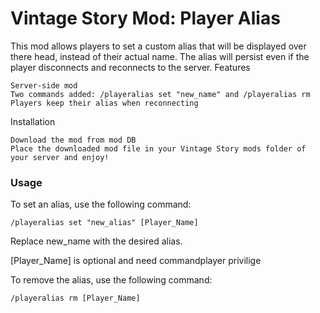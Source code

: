 # Vintage Story Mod: Player Alias

This mod allows players to set a custom alias that will be displayed over there head, instead of their actual name. The alias will persist even if the player disconnects and reconnects to the server.
Features

    Server-side mod
    Two commands added: /playeralias set "new_name" and /playeralias rm
    Players keep their alias when reconnecting

Installation

    Download the mod from mod DB
    Place the downloaded mod file in your Vintage Story mods folder of your server and enjoy!

### Usage

To set an alias, use the following command:

```Command
/playeralias set "new_alias" [Player_Name]
```

Replace new_name with the desired alias.

[Player_Name] is optional and need commandplayer privilige

To remove the alias, use the following command:

```Command
/playeralias rm [Player_Name]
```
